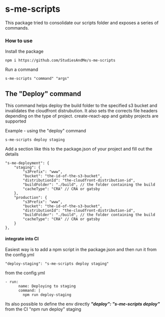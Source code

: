 # s-me-scripts

This package tried to consolidate our scripts folder and exposes a series of commands.


### How to use
Install the package
```
npm i https://github.com/StudiesAndMe/s-me-scripts
```

Run a command

```
s-me-scripts "command" "args"
```

## The "Deploy" command
This command helps deploy the build folder to the specified s3 bucket and invalidates the cloudfront distrubution.
It also sets the corrects file headers depending on the type of project. create-react-app and gatsby projects are supported  

Example - using the "deploy" command
```
s-me-scripts deploy staging
```

Add a section like this to the package.json of your project and fill out the details

```` 
"s-me-deployment": {
    "staging": {
        "s3Prefix": "www",
        "bucket": "the-id-of-the-s3-bucket",
        "distributionId": "the-cloudfront-distribution-id",
        "buildFolder": "./build", // the folder containing the build
        "cacheType": "CRA" // CRA or gatsby
    },
    "production": {
        "s3Prefix": "www",
        "bucket": "the-id-of-the-s3-bucket",
        "distributionId": "the-cloudfront-distribution-id",
        "buildFolder": "./build", // the folder containing the build
        "cacheType": "CRA" // CRA or gatsby
    }
},
````

#### integrate into CI

Easiest way is to add a npm script in the package.json and then run it from the config.yml

````
"deploy-staging": "s-me-scripts deploy staging"
````

from the config.yml
````
- run:
      name: Deploying to staging
      command: |
        npm run deploy-staging
````


Its also possible to define the env directly ***"deploy": "s-me-scripts deploy"*** from the CI "npm run deploy" staging     
